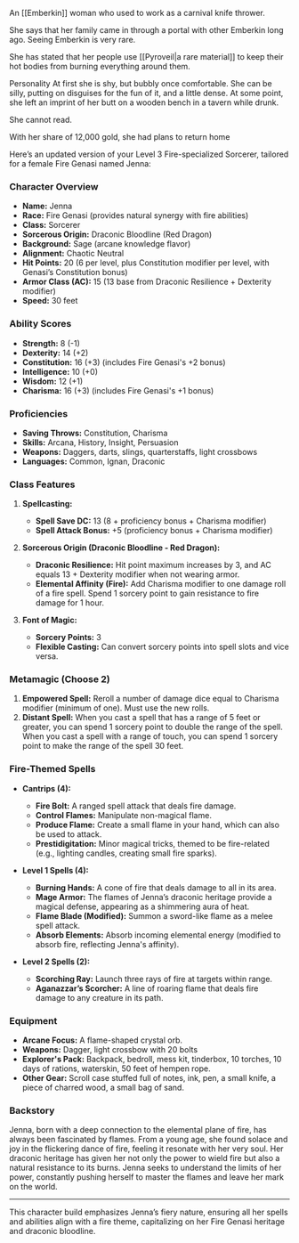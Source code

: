 An [[Emberkin]] woman who used to work as a carnival knife thrower.

She says that her family came in through a portal with other Emberkin long ago. Seeing Emberkin is very rare.

She has stated that her people use [[Pyroveil|a rare material]] to keep their hot bodies from burning everything around them.


Personality
At first she is shy, but bubbly once comfortable. She can be silly, putting on disguises for the fun of it, and a little dense. At some point, she left an imprint of her butt on a wooden bench in a tavern while drunk.




She cannot read.

With her share of 12,000 gold, she had plans to return home




Here’s an updated version of your Level 3 Fire-specialized Sorcerer, tailored for a female Fire Genasi named Jenna:

### **Character Overview**

- **Name:** Jenna
- **Race:** Fire Genasi (provides natural synergy with fire abilities)
- **Class:** Sorcerer
- **Sorcerous Origin:** Draconic Bloodline (Red Dragon)
- **Background:** Sage (arcane knowledge flavor)
- **Alignment:** Chaotic Neutral
- **Hit Points:** 20 (6 per level, plus Constitution modifier per level, with Genasi’s Constitution bonus)
- **Armor Class (AC):** 15 (13 base from Draconic Resilience + Dexterity modifier)
- **Speed:** 30 feet

### **Ability Scores**

- **Strength:** 8 (-1)
- **Dexterity:** 14 (+2)
- **Constitution:** 16 (+3) (includes Fire Genasi's +2 bonus)
- **Intelligence:** 10 (+0)
- **Wisdom:** 12 (+1)
- **Charisma:** 16 (+3) (includes Fire Genasi's +1 bonus)

### **Proficiencies**

- **Saving Throws:** Constitution, Charisma
- **Skills:** Arcana, History, Insight, Persuasion
- **Weapons:** Daggers, darts, slings, quarterstaffs, light crossbows
- **Languages:** Common, Ignan, Draconic

### **Class Features**

1. **Spellcasting:**
   - **Spell Save DC:** 13 (8 + proficiency bonus + Charisma modifier)
   - **Spell Attack Bonus:** +5 (proficiency bonus + Charisma modifier)

2. **Sorcerous Origin (Draconic Bloodline - Red Dragon):**
   - **Draconic Resilience:** Hit point maximum increases by 3, and AC equals 13 + Dexterity modifier when not wearing armor.
   - **Elemental Affinity (Fire):** Add Charisma modifier to one damage roll of a fire spell. Spend 1 sorcery point to gain resistance to fire damage for 1 hour.

3. **Font of Magic:** 
   - **Sorcery Points:** 3
   - **Flexible Casting:** Can convert sorcery points into spell slots and vice versa.

### **Metamagic (Choose 2)**

1. **Empowered Spell:** Reroll a number of damage dice equal to Charisma modifier (minimum of one). Must use the new rolls.
2. **Distant Spell:** When you cast a spell that has a range of 5 feet or greater, you can spend 1 sorcery point to double the range of the spell. When you cast a spell with a range of touch, you can spend 1 sorcery point to make the range of the spell 30 feet.

### **Fire-Themed Spells**

- **Cantrips (4):** 
  - **Fire Bolt:** A ranged spell attack that deals fire damage.
  - **Control Flames:** Manipulate non-magical flame.
  - **Produce Flame:** Create a small flame in your hand, which can also be used to attack.
  - **Prestidigitation:** Minor magical tricks, themed to be fire-related (e.g., lighting candles, creating small fire sparks).

- **Level 1 Spells (4):** 
  - **Burning Hands:** A cone of fire that deals damage to all in its area.
  - **Mage Armor:** The flames of Jenna’s draconic heritage provide a magical defense, appearing as a shimmering aura of heat.
  - **Flame Blade (Modified):** Summon a sword-like flame as a melee spell attack.
  - **Absorb Elements:** Absorb incoming elemental energy (modified to absorb fire, reflecting Jenna's affinity).

- **Level 2 Spells (2):** 
  - **Scorching Ray:** Launch three rays of fire at targets within range.
  - **Aganazzar’s Scorcher:** A line of roaring flame that deals fire damage to any creature in its path.

### **Equipment**

- **Arcane Focus:** A flame-shaped crystal orb.
- **Weapons:** Dagger, light crossbow with 20 bolts
- **Explorer's Pack:** Backpack, bedroll, mess kit, tinderbox, 10 torches, 10 days of rations, waterskin, 50 feet of hempen rope.
- **Other Gear:** Scroll case stuffed full of notes, ink, pen, a small knife, a piece of charred wood, a small bag of sand.

### **Backstory**

Jenna, born with a deep connection to the elemental plane of fire, has always been fascinated by flames. From a young age, she found solace and joy in the flickering dance of fire, feeling it resonate with her very soul. Her draconic heritage has given her not only the power to wield fire but also a natural resistance to its burns. Jenna seeks to understand the limits of her power, constantly pushing herself to master the flames and leave her mark on the world.

---

This character build emphasizes Jenna’s fiery nature, ensuring all her spells and abilities align with a fire theme, capitalizing on her Fire Genasi heritage and draconic bloodline.